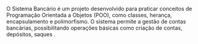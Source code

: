 O Sistema Bancário é um projeto desenvolvido para praticar conceitos de Programação Orientada a Objetos (POO), como classes, herança, encapsulamento e polimorfismo. O sistema permite a gestão de contas bancárias, possibilitando operações básicas como criação de contas, depósitos, saques .
